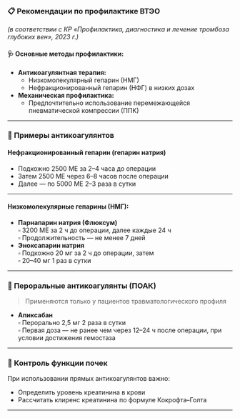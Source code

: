 ### 📋 Рекомендации по профилактике ВТЭО

*(в соответствии с КР «Профилактика, диагностика и лечение тромбоза глубоких вен», 2023 г.)*

#### 🩺 Основные методы профилактики:
- **Антикоагулянтная терапия:**
  - Низкомолекулярный гепарин (НМГ)
  - Нефракционированный гепарин (НФГ) в низких дозах
- **Механическая профилактика:**
  - Предпочтительно использование перемежающейся пневматической компрессии (ППК)

---

### 💉 Примеры антикоагулянтов

#### **Нефракционированный гепарин (гепарин натрия)**
- Подкожно 2500 МЕ за 2–4 часа до операции
- Затем 2500 МЕ через 6–8 часов после операции
- Далее — по 5000 МЕ 2–3 раза в сутки

---

#### **Низкомолекулярные гепарины (НМГ):**
- **Парнапарин натрия (Флюксум)**  
  ▫️ 3200 МЕ за 2 ч до операции, далее каждые 24 ч  
  ▫️ Продолжительность — не менее 7 дней
- **Эноксапарин натрия**  
  ▫️ Подкожно 20 мг за 2 ч до операции, затем  
  ▫️ 20–40 мг 1 раз в сутки

---

### 💊 Пероральные антикоагулянты (ПОАК)

> Применяются только у пациентов травматологического профиля

- **Апиксабан**  
  ▫️ Перорально 2,5 мг 2 раза в сутки  
  ▫️ Первая доза — не ранее чем через 12–24 ч после операции, при условии достижения гемостаза

---

### 🧪 Контроль функции почек

При использовании прямых антикоагулянтов важно:
- Определить уровень креатинина в крови
- Рассчитать клиренс креатинина по формуле Кокрофта–Голта

---